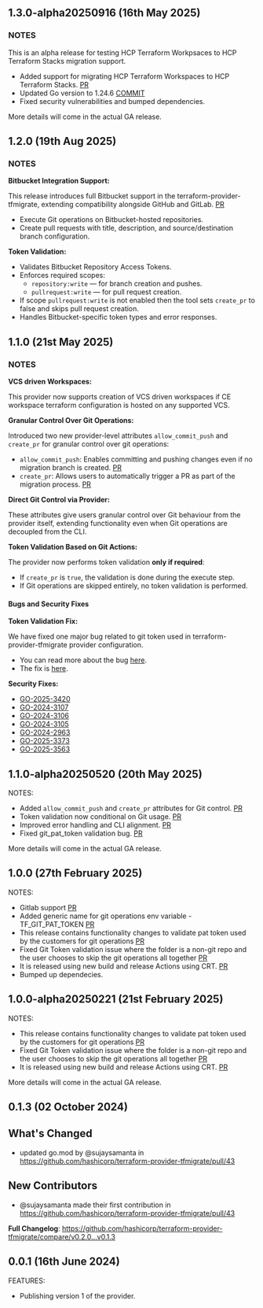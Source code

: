 ## 1.3.0-alpha20250916 (16th May 2025)

### NOTES
This is an alpha release for testing HCP Terraform Workpsaces to HCP Terraform Stacks migration support.
- Added support for migrating HCP Terraform Workspaces to HCP Terraform Stacks. [PR](https://github.com/hashicorp/terraform-provider-tfmigrate/pull/193)
- Updated Go version to 1.24.6 [COMMIT](https://github.com/hashicorp/terraform-provider-tfmigrate/commit/3e0b328977e7ccc12ad5d3b4719b4c69d91b9fe0)
- Fixed security vulnerabilities and bumped dependencies.

More details will come in the actual GA release.

## 1.2.0 (19th Aug 2025)

### NOTES

**Bitbucket Integration Support:**

This release introduces full Bitbucket support in the terraform-provider-tfmigrate, extending compatibility alongside GitHub and GitLab. [PR](https://github.com/hashicorp/terraform-provider-tfmigrate/pull/176)

- Execute Git operations on Bitbucket-hosted repositories.
- Create pull requests with title, description, and source/destination branch configuration.  

**Token Validation:**

- Validates Bitbucket Repository Access Tokens.  
- Enforces required scopes:  
  - `repository:write` — for branch creation and pushes.  
  - `pullrequest:write` — for pull request creation.  
- If scope `pullrequest:write` is not enabled then the tool sets `create_pr` to false and skips pull request creation.
- Handles Bitbucket-specific token types and error responses.

## 1.1.0 (21st May 2025)

### NOTES

**VCS driven Workspaces:**

This provider now supports creation of VCS driven workspaces if CE workspace terraform configuration is hosted on any supported VCS.

**Granular Control Over Git Operations:**

Introduced two new provider-level attributes `allow_commit_push` and `create_pr` for granular control over git operations:

- `allow_commit_push`: Enables committing and pushing changes even if no migration branch is created. [PR](https://github.com/hashicorp/terraform-provider-tfmigrate/pull/125)
- `create_pr`: Allows users to automatically trigger a PR as part of the migration process. [PR](https://github.com/hashicorp/terraform-provider-tfmigrate/pull/125)

**Direct Git Control via Provider:**

These attributes give users granular control over Git behaviour from the provider itself, extending functionality even when Git operations are decoupled from the CLI.

**Token Validation Based on Git Actions:**

The provider now performs token validation **only if required**:

- If `create_pr` is `true`, the validation is done during the execute step.
- If Git operations are skipped entirely, no token validation is performed.

#### Bugs and Security Fixes

**Token Validation Fix:**

We have fixed one major bug related to git token used in terraform-provider-tfmigrate provider configuration.

- You can read more about the bug [here](https://github.com/hashicorp/terraform-provider-tfmigrate/issues/117).
- The fix is [here](https://github.com/hashicorp/terraform-provider-tfmigrate/pull/125).

**Security Fixes:**

- [GO-2025-3420](https://osv.dev/vulnerability/GO-2025-3420)
- [GO-2024-3107](https://osv.dev/vulnerability/GO-2024-3107)
- [GO-2024-3106](https://osv.dev/vulnerability/GO-2024-3106)
- [GO-2024-3105](https://osv.dev/vulnerability/GO-2024-3105)
- [GO-2024-2963](https://osv.dev/vulnerability/GO-2024-2963)
- [GO-2025-3373](https://osv.dev/vulnerability/GO-2025-3373)
- [GO-2025-3563](https://osv.dev/vulnerability/GO-2025-3563)

## 1.1.0-alpha20250520 (20th May 2025)

NOTES:

- Added `allow_commit_push` and `create_pr` attributes for Git control. [PR](https://github.com/hashicorp/terraform-provider-tfmigrate/pull/125)
- Token validation now conditional on Git usage. [PR](https://github.com/hashicorp/terraform-provider-tfmigrate/pull/125)
- Improved error handling and CLI alignment. [PR](https://github.com/hashicorp/terraform-provider-tfmigrate/pull/125)
- Fixed git_pat_token validation bug. [PR](https://github.com/hashicorp/terraform-provider-tfmigrate/pull/125)

More details will come in the actual GA release.

## 1.0.0 (27th February 2025)

NOTES:

- Gitlab support [PR](https://github.com/hashicorp/terraform-provider-tfmigrate/pull/53)
- Added generic name for git operations env variable - TF_GIT_PAT_TOKEN [PR](https://github.com/hashicorp/terraform-provider-tfmigrate/pull/53)
- This release contains functionality changes to validate pat token used by the customers for git operations [PR](https://github.com/hashicorp/terraform-provider-tfmigrate/pull/53)
- Fixed Git Token validation issue where the folder is a non-git repo and the user chooses to skip the git operations all together [PR](https://github.com/hashicorp/terraform-provider-tfmigrate/pull/81)
- It is released using new build and release Actions using CRT. [PR](https://github.com/hashicorp/terraform-provider-tfmigrate/pull/80)
- Bumped up dependecies.

## 1.0.0-alpha20250221 (21st February 2025)

NOTES:

- This release contains functionality changes to validate pat token used by the customers for git operations [PR](https://github.com/hashicorp/terraform-provider-tfmigrate/pull/53)
- Fixed Git Token validation issue where the folder is a non-git repo and the user chooses to skip the git operations all together [PR](https://github.com/hashicorp/terraform-provider-tfmigrate/pull/81)
- It is released using new build and release Actions using CRT. [PR](https://github.com/hashicorp/terraform-provider-tfmigrate/pull/80)

More details will come in the actual GA release.

## 0.1.3 (02 October 2024)

## What's Changed

- updated go.mod by @sujaysamanta in <https://github.com/hashicorp/terraform-provider-tfmigrate/pull/43>

## New Contributors

- @sujaysamanta made their first contribution in <https://github.com/hashicorp/terraform-provider-tfmigrate/pull/43>

**Full Changelog**: <https://github.com/hashicorp/terraform-provider-tfmigrate/compare/v0.2.0...v0.1.3>

## 0.0.1 (16th June 2024)

FEATURES:

- Publishing version 1 of the provider.
